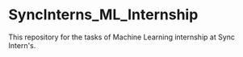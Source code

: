 # SyncInterns_ML_Internship

This repository for the tasks of Machine Learning internship at Sync Intern's.
